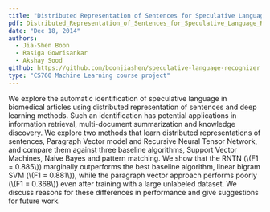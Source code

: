 ```yaml
---
title: "Distributed Representation of Sentences for Speculative Language Recognition in Biomedical Articles"
pdf: Distributed_Representation_of_Sentences_for_Speculative_Language_Recognition_in_Biomedical_Articles.pdf
date: "Dec 18, 2014"
authors:
  - Jia-Shen Boon
  - Rasiga Gowrisankar
  - Akshay Sood
github: https://github.com/boonjiashen/speculative-language-recognizer
type: "CS760 Machine Learning course project"
---
```

We explore the automatic identification of speculative language in biomedical articles using distributed representation of sentences and deep learning methods. Such an identification has potential applications in information retrieval, multi-document summarization and knowledge discovery. We explore two methods that learn distributed representations of sentences, Paragraph Vector model and Recursive Neural Tensor Network, and compare them against three baseline algorithms, Support Vector Machines, Naive Bayes and pattern matching. We show that the RNTN (\\(F1 = 0.885\\)) marginally outperforms the best baseline algorithm, linear bigram SVM (\\(F1 = 0.881\\)), while the paragraph vector approach performs poorly (\\(F1 = 0.368\\)) even after training with a large unlabeled dataset. We discuss reasons for these differences in performance and give suggestions for future work.